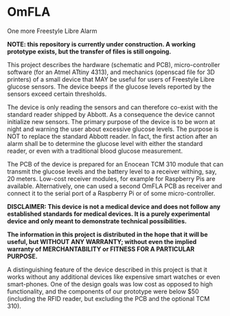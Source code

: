 # OmFLA
One more Freestyle Libre Alarm

**NOTE: this repository is currently under construction. A working prototype
exists, but the transfer of files is still ongoing.**

This project describes the hardware (schematic and PCB), micro-controller
software (for an Atmel ATtiny 4313), and mechanics (openscad file for 3D
printers) of a small device that MAY be useful for users of Freestyle Libre
glucose sensors. The device beeps if the glucose levels reported by the
sensors exceed certain thresholds.

The device is only reading the sensors and can therefore co-exist with the
standard reader shipped by Abbott. As a consequence the device cannot
initialize new sensors. The primary purpose of the device is to be worn at
night and warning the user about excessive glucose levels. The purpose is
NOT to replace the standard Abbott reader. In fact, the first action after
an alarm shall be to determine the glucose level with either the standard
reader, or even with a traditional blood glucose measurement.

The PCB of the device is prepared for an Enocean TCM 310 module that can
transmit the glucose levels and the battery level to a receiver withing,
say, 20 meters. Low-cost receiver modules, for example for Raspberry Pis
are available. Alternatively, one can used a second OmFLA PCB as receiver
and connect it to the serial port of a Raspberry Pi or of some
micro-controller.

**DISCLAIMER: This device is not a medical device and does not follow
any established standards for medical devices. It is a purely experimental
device and only meant to demonstrate technical possibilities.**

**The information in this project is distributed in the hope that it will be
useful, but WITHOUT ANY WARRANTY; without even the implied warranty of
MERCHANTABILITY or FITNESS FOR A PARTICULAR PURPOSE.**

A distinguishing feature of the device described in this project is that
it works without any additional devices like expensive smart watches or even
smart-phones. One of the design goals was low cost as opposed to high
functionality, and the components of our prototype were below $50 (including
the RFID reader, but excluding the PCB and the optional TCM 310).

